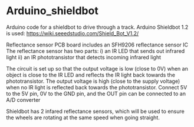 # Arduino_shieldbot
Arduino code for a shieldbot to drive through a track.
Arduino Shieldbot 1.2 is used: https://wiki.seeedstudio.com/Shield_Bot_V1.2/

Reflectance sensor PCB board includes an SFH9206 reflectance sensor IC 
The reflectance sensor has two parts:
	i)	an IR LED that sends out infrared light
	ii)	an IR phototransistor that detects incoming infrared light

The circuit is set up so that the output voltage is low (close to 0V) when an object is close to the IR LED and reflects the IR light back towards the phototransistor.  The output voltage is high (close to the supply voltage) when no IR light is reflected back towards the phototransistor.
Connect 5V to the 5V pin, 0V to the GND pin, and the OUT pin can be connected to an A/D converter

Shieldbot has 2 infared reflectance sensors, which will be used to ensure the wheels are rotating at the same speed when going straight.
